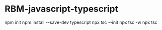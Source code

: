 # RBM-javascript-typescript

npm init
npm install --save-dev typescript
npx tsc --init
npx tsc -w
npx tsc
